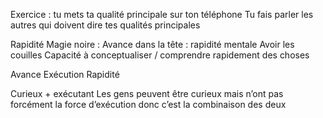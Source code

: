 Exercice : tu mets ta qualité principale sur ton téléphone 
Tu fais parler les autres qui doivent dire tes qualités principales 

Rapidité 
Magie noire : 
Avance dans la tête : rapidité mentale 
Avoir les couilles 
Capacité à conceptualiser / comprendre rapidement des choses 

Avance 
Exécution 
Rapidité 

Curieux + exécutant 
Les gens peuvent être curieux mais n’ont pas forcément la force d’exécution donc c’est la combinaison des deux 


